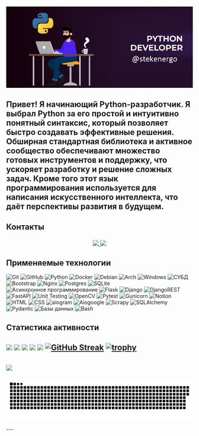 [![Header](https://github.com/stekenergo/stekenergo/blob/main/assets/header.png)](https://t.me/stekenergo)

## Привет! Я начинающий Python-разработчик. Я выбрал Python за его простой и интуитивно понятный синтаксис, который позволяет быстро создавать эффективные решения. Обширная стандартная библиотека и активное сообщество обеспечивают множество готовых инструментов и поддержку, что ускоряет разработку и решение сложных задач. Кроме того этот язык программирования используется для написания искусственного интеллекта, что даёт перспективы развития в будущем.

## Контакты
<h3 align="center">
    <a href="https://t.me/stekenergo">
        <img src="https://img.shields.io/badge/Telegram:_-stekenergo-Green">
    </a>
    <a href="mailto:stek_energo@mail.ru">
        <img src="https://img.shields.io/badge/Mail:_-stek_energo@mail.ru-Green">
    </a>
</h3>

## Применяемые технологии
![Git](https://img.shields.io/badge/git-%23F05033.svg?style=for-the-badge&logo=git&logoColor=white)
![GitHub](https://img.shields.io/badge/github-%23121011.svg?style=for-the-badge&logo=github&logoColor=white)
![Python](https://img.shields.io/badge/python-3670A0?style=for-the-badge&logo=python&logoColor=ffdd54)
![Docker](https://img.shields.io/badge/docker-%230db7ed.svg?style=for-the-badge&logo=docker&logoColor=white)
![Debian](https://img.shields.io/badge/Debian-D70A53?style=for-the-badge&logo=debian&logoColor=white)
![Arch](https://img.shields.io/badge/Arch%20Linux-1793D1?logo=arch-linux&logoColor=fff&style=for-the-badge)
![Windows](https://img.shields.io/badge/Windows-0078D6?style=for-the-badge&logo=windows&logoColor=white)
![СУБД](https://img.shields.io/badge/СУБД-0078D6?style=for-the-badge)
![Bootstrap](https://img.shields.io/badge/bootstrap-%238511FA.svg?style=for-the-badge&logo=bootstrap&logoColor=white)
![Nginx](https://img.shields.io/badge/nginx-%23009639.svg?style=for-the-badge&logo=nginx&logoColor=white)
![Postgres](https://img.shields.io/badge/postgres-%23316192.svg?style=for-the-badge&logo=postgresql&logoColor=white)
![SQLite](https://img.shields.io/badge/sqlite-%2307405e.svg?style=for-the-badge&logo=sqlite&logoColor=white)
![Асинхронное программирование](https://img.shields.io/badge/Асинхронное_программирование-0078D6?style=for-the-badge)
![Flask](https://img.shields.io/badge/flask-%23000.svg?style=for-the-badge&logo=flask&logoColor=white)
![Django](https://img.shields.io/badge/django-%23092E20.svg?style=for-the-badge&logo=django&logoColor=white)
![DjangoREST](https://img.shields.io/badge/DJANGO-REST-ff1709?style=for-the-badge&logo=django&logoColor=white&color=ff1709&labelColor=gray)
![FastAPI](https://img.shields.io/badge/FastAPI-005571?style=for-the-badge&logo=fastapi)
![Unit Testing](https://img.shields.io/badge/Unit_Testing-0078D6?style=for-the-badge)
![OpenCV](https://img.shields.io/badge/opencv-%23white.svg?style=for-the-badge&logo=opencv&logoColor=white)
![Pytest](https://img.shields.io/badge/Pytest-0078D9?style=for-the-badge)
![Gunicorn](https://img.shields.io/badge/gunicorn-%298729.svg?style=for-the-badge&logo=gunicorn&logoColor=white)
![Notion](https://img.shields.io/badge/Notion-%23000000.svg?style=for-the-badge&logo=notion&logoColor=white)
![HTML](https://img.shields.io/badge/html-%23E34F26.svg?style=for-the-badge&logoColor=white)
![CSS](https://img.shields.io/badge/css-%231572B6.svg?style=for-the-badge&logoColor=white)
![aiogram](https://img.shields.io/badge/aiogram-%23000000.svg?style=for-the-badge&logoColor=white)
![Aiogoogle](https://img.shields.io/badge/Aiogoogle-%23000000.svg?style=for-the-badge&logoColor=white)
![Scrapy](https://img.shields.io/badge/Scrapy-%23000000.svg?style=for-the-badge&logoColor=white)
![SQLAlchemy](https://img.shields.io/badge/SQLAlchemy-%23000000.svg?style=for-the-badge&logoColor=white)
![Pydantic](https://img.shields.io/badge/Pydantic-%23000000.svg?style=for-the-badge&logoColor=white)
![Базы данных](https://img.shields.io/badge/Базы_данных-%23000000.svg?style=for-the-badge&logoColor=white)
![Bash](https://img.shields.io/badge/Bash-%23000000.svg?style=for-the-badge&logoColor=white)

## Статистика активности
![](https://github-profile-summary-cards.vercel.app/api/cards/profile-details?username=stekenergo&theme=dark)
![](https://github-profile-summary-cards.vercel.app/api/cards/most-commit-language?username=stekenergo&theme=dark)
![](https://github-profile-summary-cards.vercel.app/api/cards/repos-per-language?username=stekenergo&theme=dark)
![](https://github-profile-summary-cards.vercel.app/api/cards/stats?username=stekenergo&theme=dark)
![](https://github-profile-summary-cards.vercel.app/api/cards/productive-time?username=stekenergo&theme=dark)
[![GitHub Streak](http://github-readme-streak-stats.herokuapp.com?user=stekenergo&theme=dark&locale=ru)](https://git.io/streak-stats)
[![trophy](https://github-profile-trophy.vercel.app/?username=stekenergo)](https://github.com/ryo-ma/github-profile-trophy)
---
[![](https://visitcount.itsvg.in/api?id=stekenergo&icon=0&color=0)](https://visitcount.itsvg.in)
---
<p align="center">
 <img width="600" src="github-snake.svg" alt="snake"/>
</p>
---